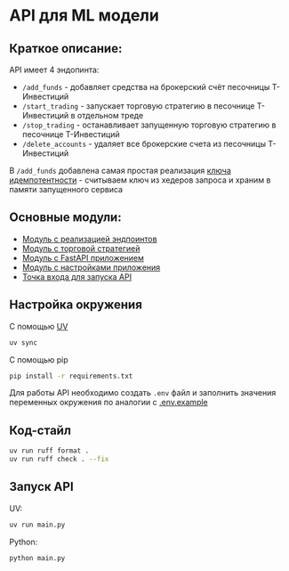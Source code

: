 # API для ML модели

## Краткое описание:
API имеет 4 эндопинта:

- `/add_funds` - добавляет средства на брокерский счёт песочницы Т-Инвестиций
- `/start_trading` - запускает торговую стратегию в песочнице Т-Инвестиций в отдельном треде
- `/stop_trading` - останавливает запущенную торговую стратегию в песочнице Т-Инвестиций
- `/delete_accounts` - удаляет все брокерские счета из песочницы Т-Инвестиций


В `/add_funds` добавлена самая простая реализация [ключа идемпотентности](https://habr.com/ru/companies/domclick/articles/779872/?ysclid=mfh3mshtmu911847986) - считываем ключ из хедеров запроса и храним в памяти запущенного сервиса 

## Основные модули:

- [Модуль с реализацией эндпоинтов](app/routes/trading_routes.py)
- [Модуль с торговой стратегией](app/trading_strategy.py)
- [Модуль с FastAPI приложением](app/fastapi.py)
- [Модуль с настройками приложения](app/settings.py)
- [Точка входа для запуска API](main.py) 

## Настройка окружения

С помощью [UV](https://docs.astral.sh/uv/)
```bash
uv sync
```

С помощью pip
```bash
pip install -r requirements.txt
```

Для работы API необходимо создать `.env` файл и заполнить значения переменных окружения по аналогии с [.env.example](.env.example)
## Код-стайл

```bash
uv run ruff format .
uv run ruff check . --fix
```

## Запуск API
UV:
```bash
uv run main.py
```
Python:
```bash
python main.py
```